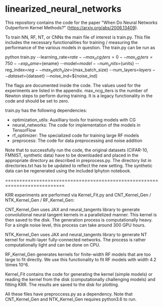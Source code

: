# linearized_neural_networks
This repository contains the code for the paper "When Do Neural Networks Outperform Kernel Methods?" (https://arxiv.org/abs/2006.13409). 

To train NN, RF, NT, or CNNs the main file of interest is train.py. This file includes 
the necessary functionalities for training / measuring the performance of the various 
models in question. The train.py can be run as

python train.py --learning_rate=${rate} --max_ncg_iters=0 --max_cg_iters=750 --exp_name=${ename} --model=${model} --num_units=${units} 
--reg_index=${reg} --max_batch_size=${max_batch_size} --num_layers=${layers} --dataset=${dataset} --noise_ind=${noise_ind}

The flags are documented inside the code. The values used for the experiments are listed in the appendix. max_ncg_iters is the number
of Newton steps to perform during training. It is a legacy functionality in the code and should be set to zero. 

train.py has the following dependencies:
* optimization_utils: Auxilliary tools for training models with CG
* neural_networks: The code for implementation of the models in TensorFlow
* rf_optimizer: The specialized code for training large RF models
* preprocess: The code for data preprocessing and noise addition

Note that to successfully run the code, the original datasets (CIFAR-10, FMNIST, synthetic data) have to be downloaded and placed in the appropriate directory as described in preprocess.py. The directory list in directories.txt has to be updated to reflect the new setting. The synthetic data can be regenerated using the included Iphyton notebook.

===========================================================================

KRR experiments are performed via Kernel_Fit.py and CNT_Kernel_Gen / NTK_Kernel_Gen / RF_Kernel_Gen:

CNT_Kernel_Gen uses JAX and neural_tangents library to generate convolutional neural tangent kernels in a parallelized manner. 
This kernel is then saved to the disk. The generation process is computationally heavy. For a single noise level, this process
can take around 300 GPU hours.

NTK_Kernel_Gen uses JAX and neural_tangents library to generate NT kernel for multi-layer fully-connected networks. The process
is rather computationally light and can be done on CPU.

RF_Kernel_Gen generates kernels for finite-width RF models that are too large to fit directly. We use this functionality to fit
RF models with width 4.2 \times 10^6.

Kernel_Fit contains the code for generating the kernel (simple models) or reading the kernel from the disk (computationally 
challenging models) and fitting KRR. The results are saved to the disk for plotting.

All these files have preproccess.py as a dependency. Note that CNT_Kernel_Gen and NTK_Kernel_Gen requires python3.6 to run. 
